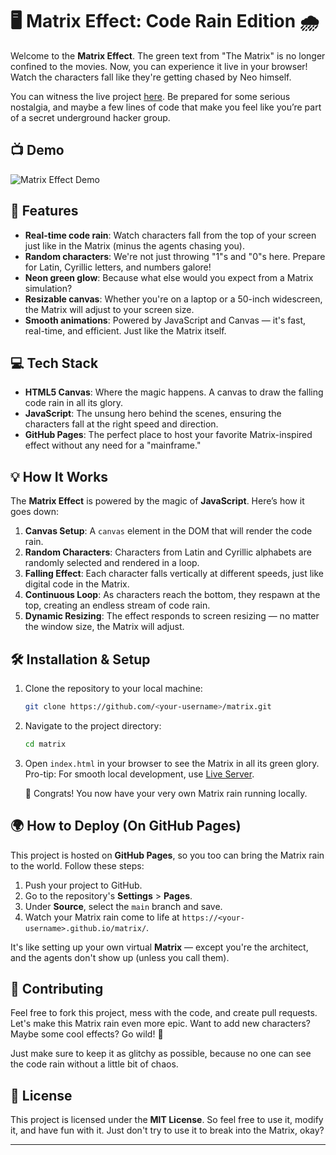 # 🖥️ Matrix Effect: Code Rain Edition 🌧️

Welcome to the **Matrix Effect**. The green text from "The Matrix" is no longer confined to the movies. Now, you can experience it live in your browser! Watch the characters fall like they're getting chased by Neo himself.

You can witness the live project [here](https://rjoshi141.github.io/matrix/). Be prepared for some serious nostalgia, and maybe a few lines of code that make you feel like you’re part of a secret underground hacker group.

## 📺 Demo

![Matrix Effect Demo](matrix-demo.gif)

## 🚀 Features

- **Real-time code rain**: Watch characters fall from the top of your screen just like in the Matrix (minus the agents chasing you).
- **Random characters**: We're not just throwing "1"s and "0"s here. Prepare for Latin, Cyrillic letters, and numbers galore! 
- **Neon green glow**: Because what else would you expect from a Matrix simulation?
- **Resizable canvas**: Whether you're on a laptop or a 50-inch widescreen, the Matrix will adjust to your screen size.
- **Smooth animations**: Powered by JavaScript and Canvas — it's fast, real-time, and efficient. Just like the Matrix itself.

## 💻 Tech Stack

- **HTML5 Canvas**: Where the magic happens. A canvas to draw the falling code rain in all its glory.
- **JavaScript**: The unsung hero behind the scenes, ensuring the characters fall at the right speed and direction.
- **GitHub Pages**: The perfect place to host your favorite Matrix-inspired effect without any need for a "mainframe."

## 💡 How It Works

The **Matrix Effect** is powered by the magic of **JavaScript**. Here’s how it goes down:

1. **Canvas Setup**: A `canvas` element in the DOM that will render the code rain.
2. **Random Characters**: Characters from Latin and Cyrillic alphabets are randomly selected and rendered in a loop.
3. **Falling Effect**: Each character falls vertically at different speeds, just like digital code in the Matrix.
4. **Continuous Loop**: As characters reach the bottom, they respawn at the top, creating an endless stream of code rain.
5. **Dynamic Resizing**: The effect responds to screen resizing — no matter the window size, the Matrix will adjust.

## 🛠️ Installation & Setup

1. Clone the repository to your local machine:
   ```bash
   git clone https://github.com/<your-username>/matrix.git
   ```

2. Navigate to the project directory:
   ```bash
   cd matrix
   ```

3. Open `index.html` in your browser to see the Matrix in all its green glory. Pro-tip: For smooth local development, use [Live Server](https://marketplace.visualstudio.com/items?itemName=ritwickdey.LiveServer).

   🎉 Congrats! You now have your very own Matrix rain running locally.

## 🌍 How to Deploy (On GitHub Pages)

This project is hosted on **GitHub Pages**, so you too can bring the Matrix rain to the world. Follow these steps:

1. Push your project to GitHub.
2. Go to the repository's **Settings** > **Pages**.
3. Under **Source**, select the `main` branch and save.
4. Watch your Matrix rain come to life at `https://<your-username>.github.io/matrix/`.

It's like setting up your own virtual **Matrix** — except you're the architect, and the agents don't show up (unless you call them).

## 🤖 Contributing

Feel free to fork this project, mess with the code, and create pull requests. Let's make this Matrix rain even more epic. Want to add new characters? Maybe some cool effects? Go wild! 🚀

Just make sure to keep it as glitchy as possible, because no one can see the code rain without a little bit of chaos.

## 📜 License

This project is licensed under the **MIT License**. So feel free to use it, modify it, and have fun with it. Just don't try to use it to break into the Matrix, okay?

---

